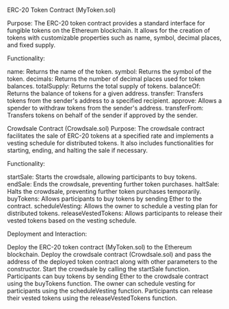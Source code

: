 ERC-20 Token Contract (MyToken.sol)

Purpose:
The ERC-20 token contract provides a standard interface for fungible tokens on the Ethereum blockchain. 
It allows for the creation of tokens with customizable properties such as name, symbol, decimal places, and fixed supply.

Functionality:

name: Returns the name of the token.
symbol: Returns the symbol of the token.
decimals: Returns the number of decimal places used for token balances.
totalSupply: Returns the total supply of tokens.
balanceOf: Returns the balance of tokens for a given address.
transfer: Transfers tokens from the sender's address to a specified recipient.
approve: Allows a spender to withdraw tokens from the sender's address.
transferFrom: Transfers tokens on behalf of the sender if approved by the sender.

Crowdsale Contract (Crowdsale.sol)
Purpose:
The crowdsale contract facilitates the sale of ERC-20 tokens at a specified rate and implements a vesting schedule for distributed tokens. It also includes functionalities for starting, ending, and halting the sale if necessary.

Functionality:

startSale: Starts the crowdsale, allowing participants to buy tokens.
endSale: Ends the crowdsale, preventing further token purchases.
haltSale: Halts the crowdsale, preventing further token purchases temporarily.
buyTokens: Allows participants to buy tokens by sending Ether to the contract.
scheduleVesting: Allows the owner to schedule a vesting plan for distributed tokens.
releaseVestedTokens: Allows participants to release their vested tokens based on the vesting schedule.


Deployment and Interaction:

Deploy the ERC-20 token contract (MyToken.sol) to the Ethereum blockchain.
Deploy the crowdsale contract (Crowdsale.sol) and pass the address of the deployed token contract along with other parameters to the constructor.
Start the crowdsale by calling the startSale function.
Participants can buy tokens by sending Ether to the crowdsale contract using the buyTokens function.
The owner can schedule vesting for participants using the scheduleVesting function.
Participants can release their vested tokens using the releaseVestedTokens function.
